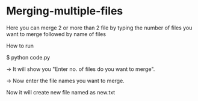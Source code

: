 # Merging-multiple-files
Here you can merge 2 or more than 2 file by typing the number of files you want to merge followed by name of files


How to run

$ python code.py

-> It will show you "Enter no. of files do you want to merge".

-> Now enter the file names you want to merge.

Now it will create new file named as new.txt
